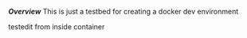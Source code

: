***Overview***
This is just a testbed for creating a docker dev environment

testedit from inside container